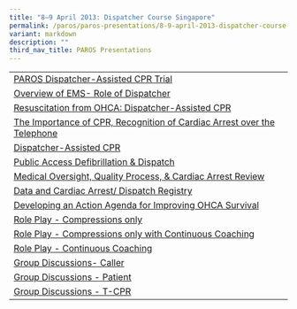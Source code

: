```yaml
---
title: "8–9 April 2013: Dispatcher Course Singapore"
permalink: /paros/paros-presentations/8-9-april-2013-dispatcher-course-singapore/
variant: markdown
description: ""
third_nav_title: PAROS Presentations
---
```

<table>
   <tbody>
      <tr>
         <td><a target="_blank" href="/files/PAROS%20Presentations/8%209%20April%202013:Dispatcher%20Cour/1__PAROS_DA_CPR_trial_Marcus_Ong.pdf">PAROS Dispatcher-Assisted CPR Trial</a></td>
      </tr>
      <tr>
         <td><a target="_blank" href="/files/PAROS%20Presentations/8%209%20April%202013:Dispatcher%20Cour/2__EMS_Overview_YY_Ng.pdf">Overview of EMS- Role of Dispatcher</a></td>
      </tr>
      <tr>
         <td><a target="_blank" href="/files/PAROS%20Presentations/8%209%20April%202013:Dispatcher%20Cour/2__Chain_of_Survival_BryanRS.pdf">Resuscitation from OHCA: Dispatcher-Assisted CPR</a></td>
      </tr>
      <tr>
         <td><a target="_blank" href="/files/PAROS%20Presentations/8%209%20April%202013:Dispatcher%20Cour/4__Dispatch_CPR_Recognition_Ben_Bobrow.pdf">The Importance of CPR, Recognition of Cardiac Arrest over the Telephone</a></td>
      </tr>
      <tr>
         <td><a target="_blank" href="/files/PAROS%20Presentations/8%209%20April%202013:Dispatcher%20Cour/3__Dispatch_CPR_Benjamin_Leong.pdf">Dispatcher-Assisted CPR</a></td>
      </tr>
      <tr>
         <td><a target="_blank" href="/files/PAROS%20Presentations/8%209%20April%202013:Dispatcher%20Cour/5__PAD_YY_Ng.pdf">Public Access Defibrillation &amp; Dispatch</a></td>
      </tr>
      <tr>
         <td><a target="_blank" href="/files/PAROS%20Presentations/8%209%20April%202013:Dispatcher%20Cour/6__Medical_Direction_and_Quality_Process_Micah_Pancyzk.pdf">Medical Oversight, Quality Process, &amp; Cardiac Arrest Review</a></td>
      </tr>
      <tr>
         <td><a target="_blank" href="/files/PAROS%20Presentations/8%209%20April%202013:Dispatcher%20Cour/7__Data_and_Cardiac_Registry_Bryan_McNally.pdf">Data and Cardiac Arrest/ Dispatch Registry</a></td>
      </tr>
      <tr>
         <td><a target="_blank" href="/files/PAROS%20Presentations/8%209%20April%202013:Dispatcher%20Cour/8__Developing_an_Action_Agenda_Ben_Bobrow.pdf">Developing an Action Agenda for Improving OHCA Survival</a></td>
      </tr>
      <tr>
         <td><a target="_blank" href="/files/PAROS%20Presentations/8%209%20April%202013:Dispatcher%20Cour/9_Role_Play_PAROS_Compressions_Only_Singapore.pdf">Role Play - Compressions only</a></td>
      </tr>
      <tr>
         <td><a target="_blank" href="/files/PAROS%20Presentations/8%209%20April%202013:Dispatcher%20Cour/10__Role_Play_PAROS_Compressions_Only_with_Continuous_coaching.pdf">Role Play - Compressions only with Continuous Coaching</a></td>
      </tr>
      <tr>
         <td><a target="_blank" href="/files/PAROS%20Presentations/8%209%20April%202013:Dispatcher%20Cour/11__Role_Play_PAROS_30_2_Continuous_coaching.pdf">Role Play - Continuous Coaching</a></td>
      </tr>
      <tr>
         <td><a target="_blank" href="/files/PAROS%20Presentations/8%209%20April%202013:Dispatcher%20Cour/12__Group_Discussion_Caller.pdf">Group Discussions- Caller</a></td>
      </tr>
      <tr>
         <td><a target="_blank" href="/files/PAROS%20Presentations/8%209%20April%202013:Dispatcher%20Cour/13__Group_Discussion_Patient.pdf">Group Discussions - Patient</a></td>
      </tr>
      <tr>
         <td><a target="_blank" href="/files/PAROS%20Presentations/8%209%20April%202013:Dispatcher%20Cour/15__Group_Discussion_T_CPR.pdf">Group Discussions - T-CPR</a></td>
      </tr>
   </tbody>
</table>

